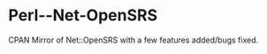Perl--Net-OpenSRS
=================

CPAN Mirror of Net::OpenSRS with a few features added/bugs fixed.
